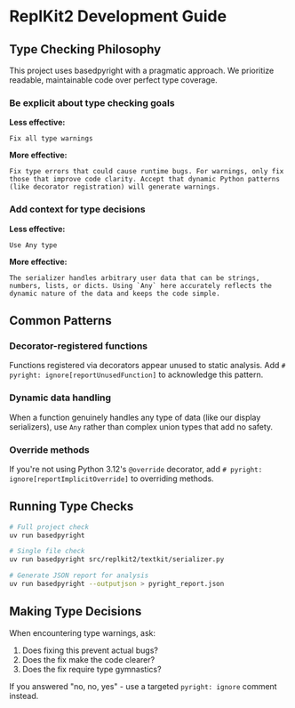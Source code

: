 # ReplKit2 Development Guide

## Type Checking Philosophy

This project uses basedpyright with a pragmatic approach. We prioritize readable, maintainable code over perfect type coverage.

### Be explicit about type checking goals

**Less effective:**
```
Fix all type warnings
```

**More effective:**
```
Fix type errors that could cause runtime bugs. For warnings, only fix those that improve code clarity. Accept that dynamic Python patterns (like decorator registration) will generate warnings.
```

### Add context for type decisions

**Less effective:**
```
Use Any type
```

**More effective:**
```
The serializer handles arbitrary user data that can be strings, numbers, lists, or dicts. Using `Any` here accurately reflects the dynamic nature of the data and keeps the code simple.
```

## Common Patterns

### Decorator-registered functions
Functions registered via decorators appear unused to static analysis. Add `# pyright: ignore[reportUnusedFunction]` to acknowledge this pattern.

### Dynamic data handling
When a function genuinely handles any type of data (like our display serializers), use `Any` rather than complex union types that add no safety.

### Override methods
If you're not using Python 3.12's `@override` decorator, add `# pyright: ignore[reportImplicitOverride]` to overriding methods.

## Running Type Checks

```bash
# Full project check
uv run basedpyright

# Single file check  
uv run basedpyright src/replkit2/textkit/serializer.py

# Generate JSON report for analysis
uv run basedpyright --outputjson > pyright_report.json
```

## Making Type Decisions

When encountering type warnings, ask:
1. Does fixing this prevent actual bugs?
2. Does the fix make the code clearer?
3. Does the fix require type gymnastics?

If you answered "no, no, yes" - use a targeted `pyright: ignore` comment instead.